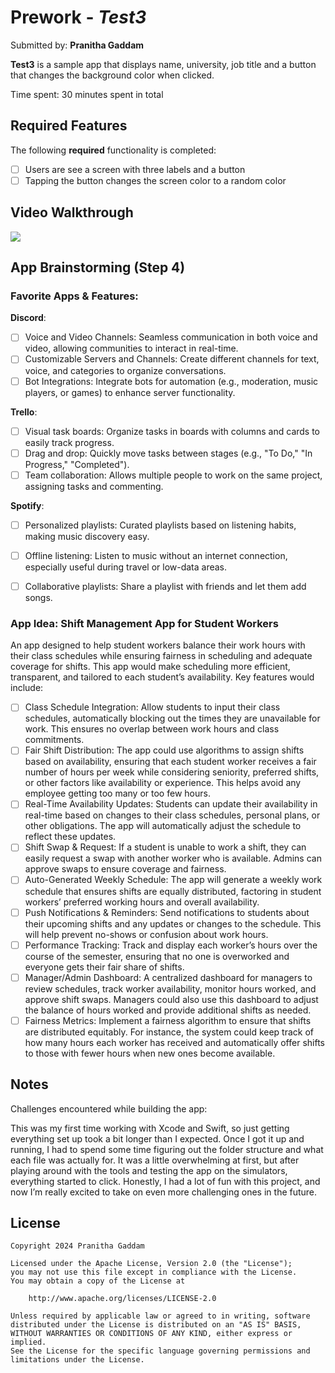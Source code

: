# Prework - *Test3*

Submitted by: **Pranitha Gaddam**

**Test3** is a sample app that displays name, university, job title and a button that changes the background color when clicked.

Time spent: 30 minutes spent in total

## Required Features

The following **required** functionality is completed:

- [ ] Users are see a screen with three labels and a button
- [ ] Tapping the button changes the screen color to a random color
 
## Video Walkthrough

<div>
    <a href="https://www.loom.com/share/a87daceaa9704da688983f7524672d80">
      <img style="max-width:300px;" src="https://cdn.loom.com/sessions/thumbnails/a87daceaa9704da688983f7524672d80-d4c27c9d8079a527-full-play.gif">
    </a>
  </div>

## App Brainstorming (Step 4)

### Favorite Apps & Features:

**Discord**:
- [ ] Voice and Video Channels: Seamless communication in both voice and video, allowing communities to interact in real-time.
- [ ] Customizable Servers and Channels: Create different channels for text, voice, and categories to organize conversations.
- [ ] Bot Integrations: Integrate bots for automation (e.g., moderation, music players, or games) to enhance server functionality.

**Trello**:
- [ ] Visual task boards: Organize tasks in boards with columns and cards to easily track progress.
- [ ] Drag and drop: Quickly move tasks between stages (e.g., "To Do," "In Progress," "Completed").
- [ ] Team collaboration: Allows multiple people to work on the same project, assigning tasks and commenting.

**Spotify**:
- [ ] Personalized playlists: Curated playlists based on listening habits, making music discovery easy.
- [ ] Offline listening: Listen to music without an internet connection, especially useful during travel or low-data areas.
- [ ] Collaborative playlists: Share a playlist with friends and let them add songs.


### App Idea: Shift Management App for Student Workers

An app designed to help student workers balance their work hours with their class schedules while ensuring fairness in scheduling and adequate coverage for shifts. This app would make scheduling more efficient, transparent, and tailored to each student’s availability. Key features would include:

- [ ] Class Schedule Integration: Allow students to input their class schedules, automatically blocking out the times they are unavailable for work. This ensures no overlap between work hours and class commitments.
- [ ] Fair Shift Distribution: The app could use algorithms to assign shifts based on availability, ensuring that each student worker receives a fair number of hours per week while considering seniority, preferred shifts, or other factors like availability or experience. This helps avoid any employee getting too many or too few hours.
- [ ] Real-Time Availability Updates: Students can update their availability in real-time based on changes to their class schedules, personal plans, or other obligations. The app will automatically adjust the schedule to reflect these updates.
- [ ] Shift Swap & Request: If a student is unable to work a shift, they can easily request a swap with another worker who is available. Admins can approve swaps to ensure coverage and fairness.
- [ ] Auto-Generated Weekly Schedule: The app will generate a weekly work schedule that ensures shifts are equally distributed, factoring in student workers’ preferred working hours and overall availability.
- [ ] Push Notifications & Reminders: Send notifications to students about their upcoming shifts and any updates or changes to the schedule. This will help prevent no-shows or confusion about work hours.
- [ ] Performance Tracking: Track and display each worker’s hours over the course of the semester, ensuring that no one is overworked and everyone gets their fair share of shifts.
- [ ] Manager/Admin Dashboard: A centralized dashboard for managers to review schedules, track worker availability, monitor hours worked, and approve shift swaps. Managers could also use this dashboard to adjust the balance of hours worked and provide additional shifts as needed.
- [ ] Fairness Metrics: Implement a fairness algorithm to ensure that shifts are distributed equitably. For instance, the system could keep track of how many hours each worker has received and automatically offer shifts to those with fewer hours when new ones become available.

## Notes

Challenges encountered while building the app:

This was my first time working with Xcode and Swift, so just getting everything set up took a bit longer than I expected. Once I got it up and running, I had to spend some time figuring out the folder structure and what each file was actually for. It was a little overwhelming at first, but after playing around with the tools and testing the app on the simulators, everything started to click. Honestly, I had a lot of fun with this project, and now I’m really excited to take on even more challenging ones in the future.

## License

    Copyright 2024 Pranitha Gaddam

    Licensed under the Apache License, Version 2.0 (the "License");
    you may not use this file except in compliance with the License.
    You may obtain a copy of the License at

        http://www.apache.org/licenses/LICENSE-2.0

    Unless required by applicable law or agreed to in writing, software
    distributed under the License is distributed on an "AS IS" BASIS,
    WITHOUT WARRANTIES OR CONDITIONS OF ANY KIND, either express or implied.
    See the License for the specific language governing permissions and
    limitations under the License.
